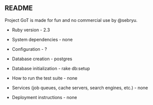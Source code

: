 ## README

Project GoT is made for fun and no commercial use by @sebryu.

* Ruby version - 2.3

* System dependencies - none

* Configuration - ?

* Database creation - postgres

* Database initialization - rake db:setup

* How to run the test suite - none

* Services (job queues, cache servers, search engines, etc.) - none

* Deployment instructions - none
